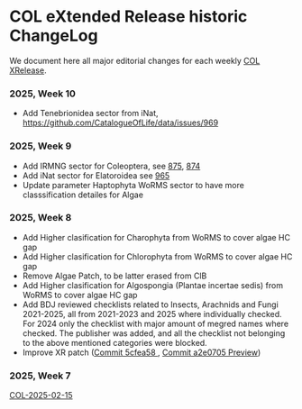# COL eXtended Release historic ChangeLog
We document here all major editorial changes for each weekly [COL XRelease]([url](https://www.checklistbank.org/dataset?limit=50&offset=0&origin=xrelease&releasedFrom=3&reverse=false)).

### 2025, Week 10
- Add Tenebrionidea sector from iNat, https://github.com/CatalogueOfLife/data/issues/969


### 2025, Week 9
- Add IRMNG sector for Coleoptera, see [875](https://github.com/CatalogueOfLife/data/issues/875), [874](https://github.com/CatalogueOfLife/data/issues/874)
- Add iNat sector for Elatoroidea see [965](https://github.com/CatalogueOfLife/data/issues/965)
- Update parameter Haptophyta WoRMS sector to have more classsification detailes for Algae


### 2025, Week 8
 - Add Higher clasification for Charophyta from WoRMS to cover algae HC gap
 - Add Higher clasification for Chlorophyta from WoRMS to cover algae HC gap
 - Remove Algae Patch, to be latter erased from ClB
 - Add Higher clasification for Algospongia (Plantae incertae sedis) from WoRMS to cover algae HC gap
 - Add BDJ reviewed checklists related to Insects, Arachnids and Fungi 2021-2025, all from 2021-2023 and 2025 where individually checked. For 2024 only the checklist with major amount of megred names where checked. The publisher was added, and all the checklist not belonging to the above mentioned categories were blocked.
 - Improve XR patch ([Commit 5cfea58
](https://github.com/CatalogueOfLife/data-xrelease-patch/commit/a2e070506d8342ffca558a48f9a773406068df01), [Commit a2e0705
Preview](https://github.com/CatalogueOfLife/data-xrelease-patch/commit/5cfea5802df8080e1adb75e0e31635a52a3f41ea))

### 2025, Week 7
[COL-2025-02-15](https://www.checklistbank.org/dataset/308145/about)
